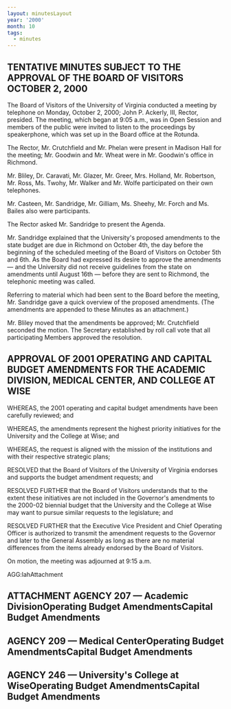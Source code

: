 ```yaml
---
layout: minutesLayout
year: '2000'
month: 10
tags:
  - minutes
---
```

TENTATIVE MINUTES SUBJECT TO THE APPROVAL OF THE BOARD OF VISITORS OCTOBER 2, 2000
----------------------------------------------------------------------------------

The Board of Visitors of the University of Virginia conducted a meeting by telephone on Monday, October 2, 2000; John P. Ackerly, III, Rector, presided. The meeting, which began at 9:05 a.m., was in Open Session and members of the public were invited to listen to the proceedings by speakerphone, which was set up in the Board office at the Rotunda.

The Rector, Mr. Crutchfield and Mr. Phelan were present in Madison Hall for the meeting; Mr. Goodwin and Mr. Wheat were in Mr. Goodwin's office in Richmond.

Mr. Bliley, Dr. Caravati, Mr. Glazer, Mr. Greer, Mrs. Holland, Mr. Robertson, Mr. Ross, Ms. Twohy, Mr. Walker and Mr. Wolfe participated on their own telephones.

Mr. Casteen, Mr. Sandridge, Mr. Gilliam, Ms. Sheehy, Mr. Forch and Ms. Bailes also were participants.

The Rector asked Mr. Sandridge to present the Agenda.

Mr. Sandridge explained that the University's proposed amendments to the state budget are due in Richmond on October 4th, the day before the beginning of the scheduled meeting of the Board of Visitors on October 5th and 6th. As the Board had expressed its desire to approve the amendments — and the University did not receive guidelines from the state on amendments until August 16th — before they are sent to Richmond, the telephonic meeting was called.

Referring to material which had been sent to the Board before the meeting, Mr. Sandridge gave a quick overview of the proposed amendments. (The amendments are appended to these Minutes as an attachment.)

Mr. Bliley moved that the amendments be approved; Mr. Crutchfield seconded the motion. The Secretary established by roll call vote that all participating Members approved the resolution.

APPROVAL OF 2001 OPERATING AND CAPITAL BUDGET AMENDMENTS FOR THE ACADEMIC DIVISION, MEDICAL CENTER, AND COLLEGE AT WISE
-----------------------------------------------------------------------------------------------------------------------

WHEREAS, the 2001 operating and capital budget amendments have been carefully reviewed; and

WHEREAS, the amendments represent the highest priority initiatives for the University and the College at Wise; and

WHEREAS, the request is aligned with the mission of the institutions and with their respective strategic plans;

RESOLVED that the Board of Visitors of the University of Virginia endorses and supports the budget amendment requests; and

RESOLVED FURTHER that the Board of Visitors understands that to the extent these initiatives are not included in the Governor's amendments to the 2000-02 biennial budget that the University and the College at Wise may want to pursue similar requests to the legislature; and

RESOLVED FURTHER that the Executive Vice President and Chief Operating Officer is authorized to transmit the amendment requests to the Governor and later to the General Assembly as long as there are no material differences from the items already endorsed by the Board of Visitors.

On motion, the meeting was adjourned at 9:15 a.m.

AGG:lahAttachment

ATTACHMENT AGENCY 207 — Academic DivisionOperating Budget AmendmentsCapital Budget Amendments
---------------------------------------------------------------------------------------------

AGENCY 209 — Medical CenterOperating Budget AmendmentsCapital Budget Amendments
-------------------------------------------------------------------------------

AGENCY 246 — University's College at WiseOperating Budget AmendmentsCapital Budget Amendments
---------------------------------------------------------------------------------------------
